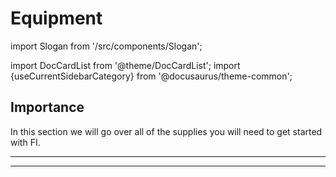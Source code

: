 # Equipment

import Slogan from '/src/components/Slogan';

import DocCardList from '@theme/DocCardList';
import {useCurrentSidebarCategory} from '@docusaurus/theme-common';

<DocCardList items={useCurrentSidebarCategory().items}/>

## Importance

In this section we will go over all of the supplies you will need to get started with FI.

---
<Slogan/>

---